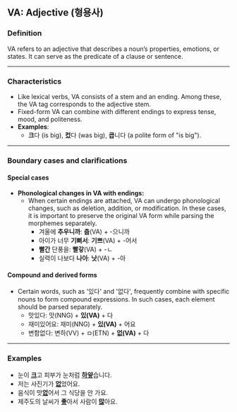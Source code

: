 ## VA: Adjective (형용사)

### Definition
VA refers to an adjective that describes a noun’s properties, emotions, or states. It can serve as the predicate of a clause or sentence.

---

### Characteristics
- Like lexical verbs, VA consists of a stem and an ending. Among these, the VA tag corresponds to the adjective stem.  
- Fixed-form VA can combine with different endings to express tense, mood, and politeness.  
- **Examples**:  
  - **크**다 (is big), **컸**다 (was big), **큽**니다 (a polite form of "is big").  

---

### Boundary cases and clarifications  

#### Special cases  
- **Phonological changes in VA with endings:**
  - When certain endings are attached, VA can undergo phonological changes, such as deletion, addition, or modification. In these cases, it is important to preserve the original VA form while parsing the morphemes separately.  
    - 겨울에 **추우니까**: **춥**(VA) + -으니까  
    - 아이가 너무 **기뻐서**: **기쁘**(VA) + -어서  
    - **빨간** 단풍을: **빨갛**(VA) + -ㄴ  
    - 실력이 나보다 **나아**: **낫**(VA) + -아  

#### Compound and derived forms  
- Certain words, such as '있다' and '없다', frequently combine with specific nouns to form compound expressions. In such cases, each element should be parsed separately.  
    - 맛있다: 맛(NNG) + **있(VA)** + 다  
    - 재미있어요: 재미(NNG) + **있(VA)** + 어요  
    - 변함없다: 변하(VV) + ㅁ(ETN) + **없(VA)** + 다  

---

### Examples  
- 눈이 <ins>**크**</ins>고 피부가 눈처럼 <ins>**하얗**</ins>습니다.  
- 저는 사진기가 <ins>**없**</ins>었어요.  
- 음식이 맛<ins>**없**</ins>어서 그 식당을 안 가요.  
- 제주도의 날씨가 <ins>**좋**</ins>아서 사람이 <ins>**많**</ins>아요.  
